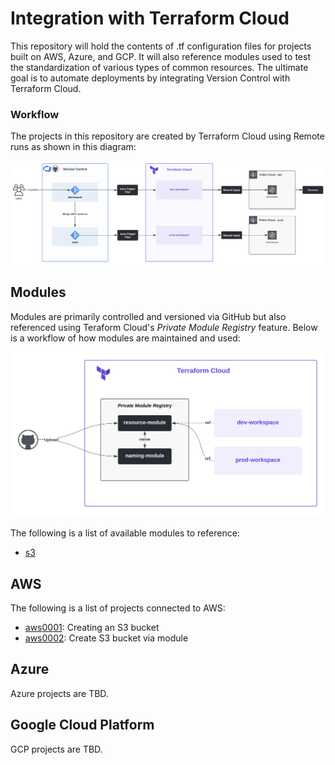 # Integration with Terraform Cloud
This repository will hold the contents of .tf configuration files for projects built on AWS, Azure, and GCP. It will also reference modules used to test the standardization of various types of common resources. The ultimate goal is to automate deployments by integrating Version Control with Terraform Cloud.

### Workflow
The projects in this repository are created by Terraform Cloud using Remote runs as shown in this diagram:

![](./Attachments/terraform-cloud-workflow.png)


## Modules
Modules are primarily controlled and versioned via GitHub but also referenced using Teraform Cloud's _Private Module Registry_ feature. Below is a workflow of how modules are maintained and used:

![](./Attachments/modules-workflow.png)


The following is a list of available modules to reference:
- [s3](https://github.com/carlos-castillo-a/s3-module)


## AWS
The following is a list of projects connected to AWS:
- [aws0001](./AWS/aws0001/): Creating an S3 bucket
- [aws0002](./AWS/aws0002/): Create S3 bucket via module

## Azure
Azure projects are TBD.

## Google Cloud Platform
GCP projects are TBD.